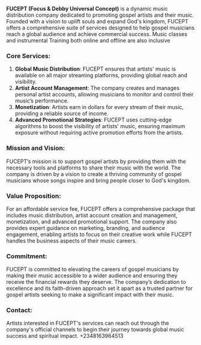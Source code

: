 **FUCEPT (Focus & Debby Universal Concept)** is a dynamic music distribution company dedicated to promoting gospel artists and their music. Founded with a vision to uplift souls and expand God's kingdom, FUCEPT offers a comprehensive suite of services designed to help gospel musicians reach a global audience and achieve commercial success. Music classes and instrumental Training both online and offline are also inclusive 
### Core Services:
1. **Global Music Distribution**: FUCEPT ensures that artists' music is available on all major streaming platforms, providing global reach and visibility.
2. **Artist Account Management**: The company creates and manages personal artist accounts, allowing musicians to monitor and control their music’s performance.
3. **Monetization**: Artists earn in dollars for every stream of their music, providing a reliable source of income.
4. **Advanced Promotional Strategies**: FUCEPT uses cutting-edge algorithms to boost the visibility of artists' music, ensuring maximum exposure without requiring active promotion efforts from the artists.

### Mission and Vision:
FUCEPT’s mission is to support gospel artists by providing them with the necessary tools and platforms to share their music with the world. The company is driven by a vision to create a thriving community of gospel musicians whose songs inspire and bring people closer to God's kingdom.

### Value Proposition:
For an affordable service fee, FUCEPT offers a comprehensive package that includes music distribution, artist account creation and management, monetization, and advanced promotional support. The company also provides expert guidance on marketing, branding, and audience engagement, enabling artists to focus on their creative work while FUCEPT handles the business aspects of their music careers.

### Commitment:
FUCEPT is committed to elevating the careers of gospel musicians by making their music accessible to a wider audience and ensuring they receive the financial rewards they deserve. The company’s dedication to excellence and its faith-driven approach set it apart as a trusted partner for gospel artists seeking to make a significant impact with their music.

### Contact:
Artists interested in FUCEPT's services can reach out through the company's official channels to begin their journey towards global music success and spiritual impact.
+2348163964513
